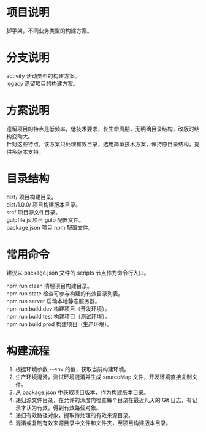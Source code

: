 # 项目说明

脚手架，不同业务类型的构建方案。  

# 分支说明

activity 活动类型的构建方案。  
legacy 遗留项目的构建方案。  

# 方案说明

遗留项目的特点是低频率，低技术要求，长生命周期，无明确目录结构，改版时结构变动大。  
针对这些特点，该方案只处理有效目录，选用简单技术方案，保持原目录结构，提供多版本支持。  

# 目录结构

dist/ 项目构建目录。  
dist/1.0.0/ 项目构建版本目录。  
src/ 项目源文件目录。  
gulpfile.js 项目 gulp 配置文件。  
package.json 项目 npm 配置文件。  

# 常用命令

建议以 package.json 文件的 scripts 节点作为命令行入口。  

npm run clean 清理项目构建目录。  
npm run state 检查可参与构建的有效目录列表。  
npm run server 启动本地静态服务器。  
npm run build:dev 构建项目（开发环境）。  
npm run build:test 构建项目（测试环境）。  
npm run build:prod 构建项目（生产环境）。  

# 构建流程

1. 根据环境参数 --env 的值，获取当前构建环境。  
2. 生产环境混淆，测试环境混淆并生成 sourceMap 文件，开发环境直接复制文件。  
3. 从 package.json 中获取项目版本，作为构建版本目录。  
4. 递归源文件目录，在允许的深度内检查每个目录在最近几天的 Git 日志，有记录才认为有效，得到有效路径对象。
5. 递归有效路径对象，提取待处理的有效来源目录。  
6. 混淆或复制有效来源目录中文件和文件夹，至项目构建版本目录。  
